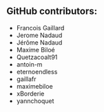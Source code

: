 GitHub contributors:
--------------------------------
 - Francois Gaillard
 - Jerome Nadaud
 - Jérôme Nadaud
 - Maxime Biloé
 - Quetzacoalt91
 - antoin-m
 - eternoendless
 - gaillafr
 - maximebiloe
 - xBorderie
 - yannchoquet
